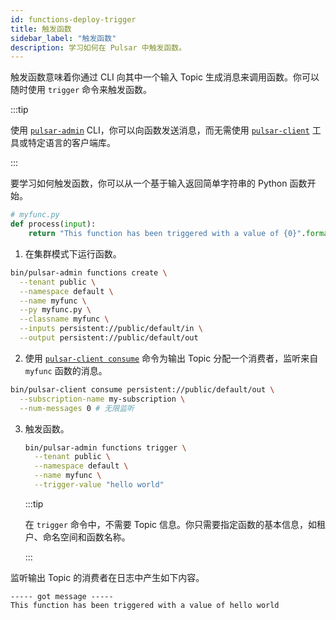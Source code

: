 ```yaml
---
id: functions-deploy-trigger
title: 触发函数
sidebar_label: "触发函数"
description: 学习如何在 Pulsar 中触发函数。
---
```


触发函数意味着你通过 CLI 向其中一个输入 Topic 生成消息来调用函数。你可以随时使用 `trigger` 命令来触发函数。

:::tip

使用 [`pulsar-admin`](pathname:///reference/#/@pulsar:version_reference@/pulsar-admin/) CLI，你可以向函数发送消息，而无需使用 [`pulsar-client`](reference-cli-tools.md) 工具或特定语言的客户端库。

:::

要学习如何触发函数，你可以从一个基于输入返回简单字符串的 Python 函数开始。

```python
# myfunc.py
def process(input):
    return "This function has been triggered with a value of {0}".format(input)
```

1. 在集群模式下运行函数。

  ```bash
  bin/pulsar-admin functions create \
    --tenant public \
    --namespace default \
    --name myfunc \
    --py myfunc.py \
    --classname myfunc \
    --inputs persistent://public/default/in \
    --output persistent://public/default/out
  ```

2. 使用 [`pulsar-client consume`](reference-cli-tools.md) 命令为输出 Topic 分配一个消费者，监听来自 `myfunc` 函数的消息。

  ```bash
  bin/pulsar-client consume persistent://public/default/out \
    --subscription-name my-subscription \
    --num-messages 0 # 无限监听
  ```

3. 触发函数。

   ```bash
   bin/pulsar-admin functions trigger \
     --tenant public \
     --namespace default \
     --name myfunc \
     --trigger-value "hello world"
   ```

   :::tip

   在 `trigger` 命令中，不需要 Topic 信息。你只需要指定函数的基本信息，如租户、命名空间和函数名称。

   :::

监听输出 Topic 的消费者在日志中产生如下内容。

```text
----- got message -----
This function has been triggered with a value of hello world
```